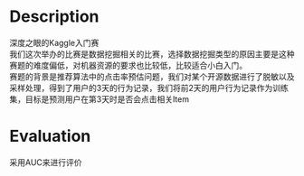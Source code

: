 # Description
深度之眼的Kaggle入门赛  
我们这次举办的比赛是数据挖掘相关的比赛，选择数据挖掘类型的原因主要是这种赛题的难度偏低，对机器资源的要求也比较低，比较适合小白入门。   
赛题的背景是推荐算法中的点击率预估问题，我们对某个开源数据进行了脱敏以及采样处理，得到了用户的3天的行为记录，我们将前2天的用户行为记录作为训练集，目标是预测用户在第3天时是否会点击相关Item   

# Evaluation
采用AUC来进行评价